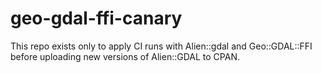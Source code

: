 # geo-gdal-ffi-canary

This repo exists only to apply CI runs with Alien::gdal and Geo::GDAL::FFI
before uploading new versions of Alien::GDAL to CPAN.
